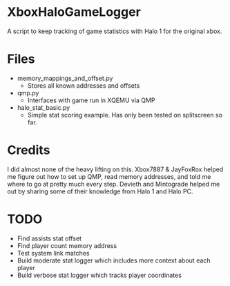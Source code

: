 # XboxHaloGameLogger
A script to keep tracking of game statistics with Halo 1 for the original xbox.

# Files

- memory_mappings_and_offset.py
  - Stores all known addresses and offsets
- qmp.py
  - Interfaces with game run in XQEMU via QMP
- halo_stat_basic.py
  - Simple stat scoring example. Has only been tested on splitscreen so far.

# Credits
I did almost none of the heavy lifting on this. Xbox7887 & JayFoxRox helped me figure out how to set up QMP, read memory addresses, and told me where to go at pretty much every step. Devieth and Mintograde helped me out by sharing some of their knowledge from Halo 1 and Halo PC.

# TODO
- Find assists stat offset
- Find player count memory address
- Test system link matches
- Build moderate stat logger which includes more context about each player
- Build verbose stat logger which tracks player coordinates
